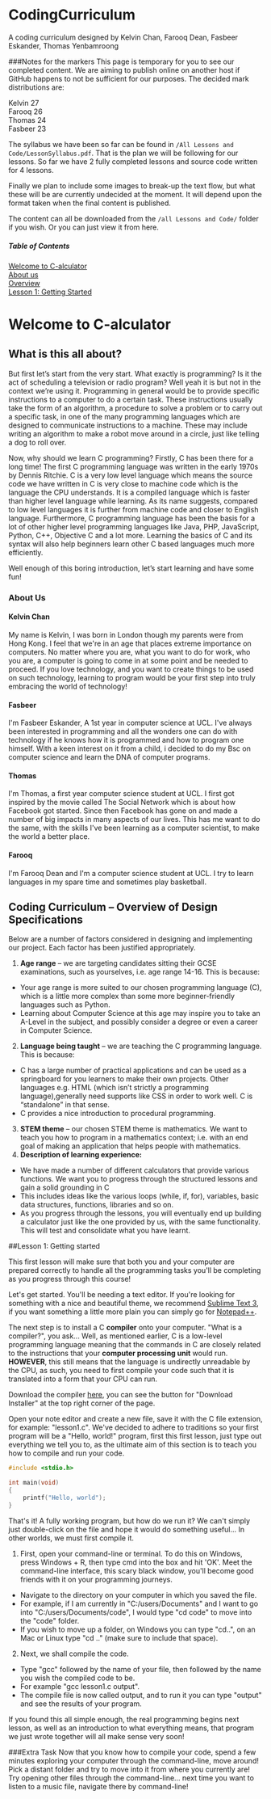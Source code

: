 # CodingCurriculum
A coding curriculum designed by Kelvin Chan, Farooq Dean, Fasbeer Eskander, Thomas Yenbamroong

###Notes for the markers
This page is temporary for you to see our completed content. We are aiming to publish online on another host if GitHub happens to not be sufficient for our purposes.
The decided mark distributions are:  

Kelvin 27  
Farooq 26  
Thomas 24  
Fasbeer 23  

The syllabus we have been so far can be found in `/All Lessons and Code/LessonSyllabus.pdf`. That is the plan we will be following for our lessons.
So far we have 2 fully completed lessons and source code written for 4 lessons.

Finally we plan to include some images to break-up the text flow, but what these will be are currently undecided at the moment. It will depend upon the format taken
when the final content is published.

The content can all be downloaded from the `/all Lessons and Code/` folder if you wish. Or you can just view it from here.

##### Table of Contents
[Welcome to C-alculator](#welcome-to-c-alculator)  
[About us](#about-us)  
[Overview](#coding-curriculum--overview-of-design-specifications)  
[Lesson 1: Getting Started](#lesson-1-getting-started)  

<h1>Welcome to C-alculator</h1>

<h2>What is this all about?</h2>

<p>But first let’s start from the very start. What exactly is programming? Is it the act of scheduling a television or radio program? Well yeah it is but not in the context we’re using it. Programming in general would be to provide specific instructions to a computer to do a certain task. These instructions usually take the form of an algorithm, a procedure to solve a problem or to carry out a specific task, in one of the many programming languages which are designed to communicate instructions to a machine. These may include writing an algorithm to make a robot move around in a circle, just like telling a dog to roll over.
</p>

<p>
Now, why should we learn C programming? Firstly, C has been there for a long time! The first C programming language was written in the early 1970s by Dennis Ritchie. C is a very low level language which means the source code we have written in C is very close to machine code which is the language the CPU understands.  It is a compiled language which is faster than higher level language while learning. As its name suggests, compared to low level languages it is further from machine code and closer to English language. Furthermore, C programming language has been the basis for a lot of other higher level programming languages like Java, PHP, JavaScript, Python, C++, Objective C and a lot more. Learning the basics of C and its syntax will also help beginners learn other C based languages much more efficiently. 

Well enough of this boring introduction, let’s start learning and have some fun!
</p>

<h3>About Us</h3>

<h4>Kelvin Chan</h4>
<p>My name is Kelvin, I was born in London though my parents were from Hong Kong. I feel that we're in an age that places extreme importance on computers. No matter where you are, what you want to do for work,
who you are, a computer is going to come in at some point and be needed to proceed. If you love technology, and you want to create things to be used on such technology, learning to program would be your first step into truly embracing the world of technology!</p>

<h4>Fasbeer</h4>
I'm Fasbeer Eskander, A 1st year in computer science at UCL. I've always been interested in programming and all the wonders one can do with technology if he knows how it is programmed and how to program one himself. With a keen interest on it from a child, i decided to do my Bsc on computer science and learn the DNA of computer programs.

<h4>Thomas</h4>
I'm Thomas, a first year computer science student at UCL. I first got inspired by the movie called The Social Network which is about how Facebook got started. Since then Facebook has gone on and made a number of big impacts in many aspects of our lives. This has me want to do the same, with the skills I've been learning as a computer scientist, to make the world a better place.


<h4>Farooq</h4>
<p>I'm Farooq Dean and I'm a computer science student at UCL. I try to learn languages in my spare time and sometimes play basketball.</p>


<h2>Coding Curriculum – Overview of Design Specifications</h2>

Below are a number of factors considered in designing and implementing our project. Each factor has been justified appropriately.

1. **Age range** – we are targeting candidates sitting their GCSE examinations, such as yourselves, i.e. age range 14-16. This is because:
  * Your age range is more suited to our chosen programming language (C), which is a little more complex than some more beginner-friendly languages such as Python. 
  * Learning about Computer Science at this age may inspire you to take an A-Level in the subject, and possibly consider a degree or even a career in Computer Science.
2. **Language being taught** – we are teaching the C programming language. This is because:
  * C has a large number of practical applications and can be used as a springboard for you learners to make their own projects. Other languages e.g. HTML (which isn’t strictly a programming language),generally  need supports like CSS in order to work well. C is “standalone” in that sense.
  * C provides a nice introduction to procedural programming.
3. **STEM theme** – our chosen STEM theme is mathematics. We want to teach you how to program in a mathematics context; i.e. with an end goal of making an application that helps people with mathematics.
4. **Description of learning experience:**
  * We have made a number of different calculators that provide various functions. We want you to progress through the structured lessons and gain a solid grounding in C
  * This includes ideas like the various loops (while, if, for), variables, basic data structures, functions, libraries and so on.
  * As you progress through the lessons, you will eventually end up building a calculator just like the one provided by us, with the same functionality. This will test and consolidate what you have learnt. 

##Lesson 1: Getting started

This first lesson will make sure that both you and your computer are prepared correctly to handle all the programming tasks you'll be completing as you progress through this course!

Let's get started. You'll be needing a text editor. If you're looking for something with a nice and beautiful theme, we recommend [Sublime Text 3](https://www.sublimetext.com/3), if you want something
a little more plain you can simply go for [Notepad++](https://notepad-plus-plus.org/download/v6.8.8.html).

The next step is to install a C **compiler** onto your computer. "What is a compiler?", you ask... Well, as mentioned earlier, C is a low-level programming language meaning that the commands in C are closely related to the instructions that your **computer processing unit** would run. **HOWEVER**, this still means that the language is undirectly unreadable by the CPU, as such, you need to first compile your code
such that it is translated into a form that your CPU can run.

Download the compiler [here](http://www.mingw.org/), you can see the button for "Download Installer" at the top right corner of the page.

Open your note editor and create a new file, save it with the C file extension, for example: "lesson1.c". We've decided to adhere to traditions so your first program will be a "Hello, world!" program, first this first lesson, just type out everything we tell you to, as the ultimate aim of this section is to teach you how to compile and run your code.

```c
#include <stdio.h>

int main(void)
{
    printf("Hello, world");
}
```

That's it! A fully working program, but how do we run it? We can't simply just double-click on the file and hope it would do something useful... In other worlds, we must first compile it.

1. First, open your command-line or terminal. To do this on Windows, press Windows + R, then type cmd into the box and hit 'OK'. Meet the command-line interface, this scary black window, you'll become good friends with it on your programming journeys.
  * Navigate to the directory on your computer in which you saved the file.
  * For example, if I am currently in "C:/users/Documents" and I want to go into "C:/users/Documents/code", I would type "cd code" to move into the "code" folder.
  * If you wish to move up a folder, on Windows you can type "cd..", on an Mac or Linux type "cd .." (make sure to include that space).
2. Next, we shall compile the code.
  * Type "gcc" followed by the name of your file, then followed by the name you wish the compiled code to be.
  * For example "gcc lesson1.c output".
  * The compile file is now called output, and to run it you can type "output" and see the results of your program.

If you found this all simple enough, the real programming begins next lesson, as well as an introduction to what everything means, that program we just wrote together will all make sense very soon!

###Extra Task
Now that you know how to compile your code, spend a few minutes exploring your computer through the command-line, move around! Pick a distant folder and try to move into it from where you currently are! Try opening other files through the command-line… next time you want to listen to a music file, navigate there by command-line!